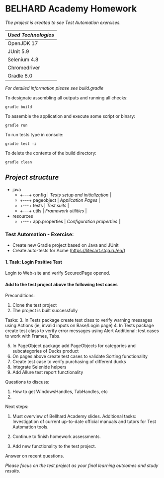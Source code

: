 # **BELHARD Academy Homework**
_The project is created to see Test Automation exercises._

| *Used Technologies* |
|---------------------|
| OpenJDK 17          |
| JUnit 5.9           |
| Selenium 4.8        |
| Chromedriver        |
| Gradle 8.0          |

_For detailed information please see *build.gradle*_

To designate assembling all outputs and running all checks:

```
gradle build
```

To assemble the application and execute some script or binary:

```
gradle run
```

To run tests type in console:

```
gradle test -i
```

To delete the contents of the build directory:

```
gradle clean
```

## *Project structure*
+ java
  +  +---+ config       | _Tests setup and initialization_ |
  +  +---+ pageobject   | _Application Pages_              |
  +  +---+ tests        | _Test suits_                     |
  +  +---+ utils        | _Framework utilities_            |
+ resources
  +  +---+ app.properties | _Configuration properties_ |

### **Test Automation - Exercise:**

+ Create new Gradle project based on Java and JUnit
+ Create auto-tests for Acme (https://litecart.stqa.ru/en/)

#### 1. Task: Login Positive Test
Login to Web-site and verify SecuredPage opened.


#### Add to the test project above the following test cases

Preconditions:
1.  Clone the test project
2. The project is built successfully

Tasks:
3. In Tests package create test class to verify warning messages using Actions (ie, invalid inputs on Base/Login page)
4. In Tests package create test class to verify error messages using Alert
   Additional: test cases to work with Frames, Tabs.

5. In PageObject package add PageObjects for categories and subcategories of Ducks product
6. On pages above create test cases to validate Sorting functionality
7. Create test case to verify purchasing of different ducks
8. Integrate Selenide helpers
9. Add Allure test report functionality

Questions to discuss:
1. How to get WindowsHandles, TabHandles, etc
2. 

Next steps:
1. Must overview of Bellhard Academy slides.
Additional tasks: Investigation of current up-to-date official manuals and tutors for Test Automation tools.

2. Continue to finish homework assessments.
3. Add new functionality to the test project.

Answer on recent questions.

_Please focus on the test project as your final learning outcomes and study results._